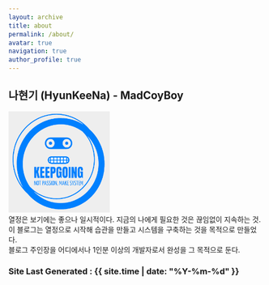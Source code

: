 ```yaml
---
layout: archive
title: about
permalink: /about/
avatar: true
navigation: true
author_profile: true
---
```


## 나현기 (HyunKeeNa) - MadCoyBoy

<div class="text-justify">
<div class="pull-left">
    <img src="./images/Logo_blog.png" width="200" height="200">
</div>
<div class="pull-right">
</div>
    열정은 보기에는 좋으나 일시적이다. 지금의 나에게 필요한 것은 끊임없이 지속하는 것.<br>
    이 블로그는 열정으로 시작해 습관을 만들고 시스템을 구축하는 것을 목적으로 만들었다.<br>  블로그 주인장을 어디에서나 1인분 이상의 개발자로서 완성을 그 목적으로 둔다.<br>  
</div>


### Site Last Generated : {{ site.time | date: "%Y-%m-%d"  }}
